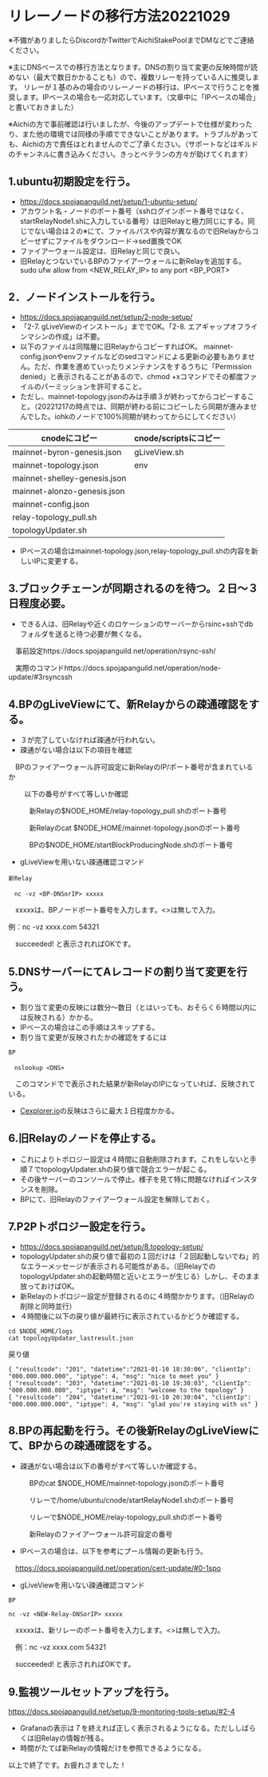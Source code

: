 # リレーノードの移行方法20221029

※不備がありましたらDiscordかTwitterでAichiStakePoolまでDMなどでご連絡ください。

※主にDNSベースでの移行方法となります。DNSの割り当て変更の反映時間が読めない（最大で数日かかることも）ので、複数リレーを持っている人に推奨します。
リレーが１基のみの場合のリレーノードの移行は、IPベースで行うことを推奨します。IPベースの場合も一応対応しています。（文章中に「IPベースの場合」と書いておきました）

※Aichiの方で事前確認は行いましたが、今後のアップデートで仕様が変わったり、また他の環境では同様の手順でできないことがあります。トラブルがあっても、Aichiの方で責任はとれませんのでご了承ください。（サポートなどはギルドのチャンネルに書き込みください。きっとベテランの方々が助けてくれます）

## 1.ubuntu初期設定を行う。
- https://docs.spojapanguild.net/setup/1-ubuntu-setup/
- アカウント名・ノードのポート番号（sshログインポート番号ではなく、startRelayNode1.shに入力している番号）は旧Relayと極力同じにする。同じでない場合は２の※にて、ファイルパスや内容が異なるので旧Relayからコピーせずにファイルをダウンロード→sed置換でOK
- ファイアーウォール設定は、旧Relayと同じで良い。
- 旧RelayとつないでいるBPのファイアーウォールに新Relayを追加する。
sudo ufw allow from <NEW_RELAY_IP> to any port <BP_PORT>

## 2．ノードインストールを行う。
- https://docs.spojapanguild.net/setup/2-node-setup/
- 「2-7. gLiveViewのインストール」まででOK。「2-8. エアギャップオフラインマシンの作成」は不要。
- 以下のファイルは同階層に旧RelayからコピーすればOK。
mainnet-config.jsonやenvファイルなどのsedコマンドによる更新の必要もありません。ただ、作業を進めていったりメンテナンスをするうちに「Permission denied」と表示されることがあるので、chmod +xコマンドでその都度ファイルのパーミッションを許可すること。
- ただし、mainnet-topology.jsonのみは手順３が終わってからコピーすること。（20221217の時点では、同期が終わる前にコピーしたら同期が進みませんでした。iohkのノードで100%同期が終わってからにしてください）

| cnodeにコピー  | cnode/scriptsにコピー |
| ------------- | ------------- |
| mainnet-byron-genesis.json  | gLiveView.sh  |
| mainnet-topology.json  | env  |
| mainnet-shelley-genesis.json  |
| mainnet-alonzo-genesis.json  |
| mainnet-config.json  |
| relay-topology_pull.sh  |
| topologyUpdater.sh  |

- IPベースの場合はmainnet-topology.json,relay-topology_pull.shの内容を新しいIPに変更する。

## 3.ブロックチェーンが同期されるのを待つ。２日～３日程度必要。
- できる人は、旧Relayや近くのロケーションのサーバーからrsinc+sshでdbフォルダを送ると待つ必要が無くなる。

　事前設定https://docs.spojapanguild.net/operation/rsync-ssh/

　実際のコマンドhttps://docs.spojapanguild.net/operation/node-update/#3rsyncssh

## 4.BPのgLiveViewにて、新Relayからの疎通確認をする。
- ３が完了していなければ疎通が行われない。
- 疎通がない場合は以下の項目を確認

　BPのファイアーウォール許可設定に新RelayのIP/ポート番号が含まれているか
 
　
　以下の番号がすべて等しいか確認
 
　　　新Relayの$NODE_HOME/relay-topology_pull.shのポート番号

　　　新Relayのcat $NODE_HOME/mainnet-topology.jsonのポート番号

　　　BPの$NODE_HOME/startBlockProducingNode.shのポート番号

- gLiveViewを用いない疎通確認コマンド

`新Relay`
```
　nc -vz <BP-DNSorIP> xxxxx
```
　xxxxxは、BPノードポート番号を入力します。<>は無しで入力。
 
  例：nc -vz xxxx.com 54321
  
　succeeded! と表示されればOKです。　


## 5.DNSサーバーにてAレコードの割り当て変更を行う。
- 割り当て変更の反映には数分～数日（とはいっても、おそらく６時間以内には反映される）かかる。
- IPベースの場合はこの手順はスキップする。
- 割り当て変更が反映されたかの確認をするには

`BP`
```
　nslookup <DNS>
```
　このコマンドでで表示された結果が新RelayのIPになっていれば、反映されている。
- [Cexplorer.io](https://cexplorer.io/)の反映はさらに最大１日程度かかる。

## 6.旧Relayのノードを停止する。
- これによりトポロジー設定は４時間に自動削除されます。これをしないと手順７でtopologyUpdater.shの戻り値で競合エラーが起こる。
- その後サーバーのコンソールで停止。様子を見て特に問題なければインスタンスを削除。
- BPにて、旧Relayのファイアーウォール設定を解除しておく。

## 7.P2Pトポロジー設定を行う。
- https://docs.spojapanguild.net/setup/8.topology-setup/
- topologyUpdater.shの戻り値で最初の１回だけは「２回起動しないでね」的なエラーメッセージが表示される可能性がある。（旧RelayでのtopologyUpdater.shの起動時間と近いとエラーが生じる）しかし、そのまま放っておけばOK。
- 新Relayのトポロジー設定が登録されるのに４時間かかります。（旧Relayの削除と同時並行）
- ４時間後に以下の戻り値が最終行に表示されているかどうか確認する。
```
cd $NODE_HOME/logs
cat topologyUpdater_lastresult.json
```
戻り値
```
{ "resultcode": "201", "datetime":"2021-01-10 18:30:06", "clientIp": "000.000.000.000", "iptype": 4, "msg": "nice to meet you" }
{ "resultcode": "203", "datetime":"2021-01-10 19:30:03", "clientIp": "000.000.000.000", "iptype": 4, "msg": "welcome to the topology" }
{ "resultcode": "204", "datetime":"2021-01-10 20:30:04", "clientIp": "000.000.000.000", "iptype": 4, "msg": "glad you're staying with us" }
```
## 8.BPの再起動を行う。その後新RelayのgLiveViewにて、BPからの疎通確認をする。
- 疎通がない場合は以下の番号がすべて等しいか確認する。
 
　　　BPのcat $NODE_HOME/mainnet-topology.jsonのポート番号
  
  　　　リレーで/home/ubuntu/cnode/startRelayNode1.shのポート番号
  
  　　　リレーで$NODE_HOME/relay-topology_pull.shのポート番号
  
　　　新Relayのファイアーウォール許可設定の番号
- IPベースの場合は、以下を参考にプール情報の更新も行う。

　https://docs.spojapanguild.net/operation/cert-update/#0-1spo

- gLiveViewを用いない疎通確認コマンド

`BP`
```
nc -vz <NEW-Relay-DNSorIP> xxxxx
```
　xxxxxは、新リレーのポート番号を入力します。<>は無しで入力。

　例：nc -vz xxxx.com 54321

　succeeded! と表示されればOKです。
 
## 9.監視ツールセットアップを行う。
https://docs.spojapanguild.net/setup/9-monitoring-tools-setup/#2-4
- Grafanaの表示は７を終えれば正しく表示されるようになる。ただししばらくは旧Relayの情報が残る。
- 時間がたてば新Relayの情報だけを参照できるようになる。

以上で終了です。お疲れさまでした！

